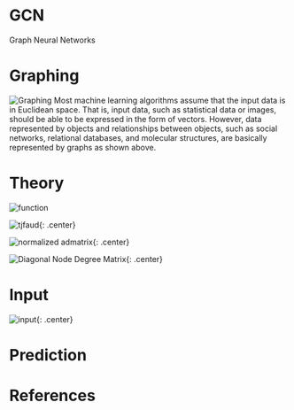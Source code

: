 # GCN
Graph Neural Networks

# Graphing
![Graphing](https://user-images.githubusercontent.com/59387983/84757222-d9de4d00-affe-11ea-8dd0-aa6fee084ca0.PNG)
Most machine learning algorithms assume that the input data is in Euclidean space. That is, input data, such as statistical data or images, should be able to be expressed in the form of vectors. However, data represented by objects and relationships between objects, such as social networks, relational databases, and molecular structures, are basically represented by graphs as shown above.


# Theory

![function](https://user-images.githubusercontent.com/59387983/84757355-03977400-afff-11ea-9c3a-9be589460715.PNG)

![tjfaud](https://user-images.githubusercontent.com/59387983/84757357-04c8a100-afff-11ea-9779-327fbe18498d.PNG){: .center}

![normalized admatrix](https://user-images.githubusercontent.com/59387983/84757359-04c8a100-afff-11ea-8e61-719db790045a.PNG){: .center}

![Diagonal Node Degree Matrix](https://user-images.githubusercontent.com/59387983/84757368-072afb00-afff-11ea-8fa9-35f339e36acb.PNG){: .center}

# Input
![input](https://user-images.githubusercontent.com/59387983/84757361-05613780-afff-11ea-813c-c055e14cb2f8.PNG){: .center}





# Prediction

# References
